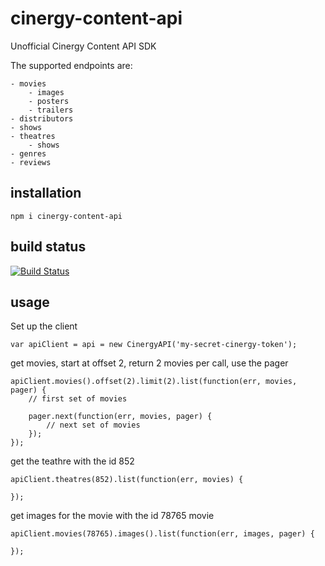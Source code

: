 # cinergy-content-api

Unofficial Cinergy Content API SDK

The supported endpoints are:

    - movies
        - images
        - posters
        - trailers
    - distributors
    - shows
    - theatres
        - shows
    - genres
    - reviews


## installation

    npm i cinergy-content-api

## build status

[![Build Status](https://travis-ci.org/eventEmitter/cinergy-content-api.png?branch=master)](https://travis-ci.org/eventEmitter/cinergy-content-api)


## usage

Set up the client

    var apiClient = api = new CinergyAPI('my-secret-cinergy-token');


get movies, start at offset 2, return 2 movies per call, use the pager

    apiClient.movies().offset(2).limit(2).list(function(err, movies, pager) {
        // first set of movies

        pager.next(function(err, movies, pager) {
            // next set of movies
        });
    });


get the teathre with the id 852

    apiClient.theatres(852).list(function(err, movies) {
        
    });

get images for  the movie with the id 78765 movie

    apiClient.movies(78765).images().list(function(err, images, pager) {
        
    });